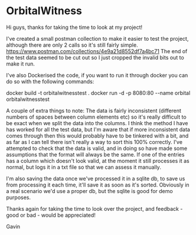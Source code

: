 # OrbitalWitness

Hi guys, thanks for taking the time to look at my project! 

I've created a small postman collection to make it easier to test the project, although there are only 2 calls so it's still fairly simple. 
https://www.postman.com/collections/4e9a21d8552df7a4bc71
The end of the test data seemed to be cut out so I just cropped the invalid bits out to make it run.


I've also Dockerised the code, if you want to run it through docker you can do so with the following commands:

docker build -t orbitalwitnesstest .
docker run -d -p 8080:80 --name orbital orbitalwitnesstest

A couple of extra things to note: 
The data is fairly inconsistent (different numbers of spaces between column elements etc) so it's really difficult to be exact when we split the data into the columns. I think the method I have has worked for all the test data, but I'm aware that if more inconsistent data comes through then this would probably have to be tinkered with a bit, and as far as I can tell there isn't really a way to sort this 100% correctly. I've attempted to check that the data is valid, and in doing so have made some assumptions that the format will always be the same. If one of the entries has a column which doesn't look valid, at the moment it still processes it as normal, but logs it in a txt file so that we can assess it manually. 

I'm also saving the data once we've processed it in a sqlite db, to save us from processing it each time, it'll save it as soon as it's sorted. Obviously in a real scenario we'd use a proper db, but the sqlite is good for demo purposes. 

Thanks again for taking the time to look over the project, and feedback - good or bad - would be appreciated!

Gavin
